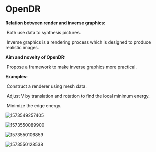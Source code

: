 # **OpenDR**

**Relation between render and inverse graphics:**

​    Both use data to synthesis pictures.

​    Inverse graphics is a rendering process which is designed to produce realistic images.

**Aim and novelty of OpenDR:**

​    Propose a framework to make inverse graphics more practical.

**Examples:**

​    Construct a renderer using mesh data.

​    Adjust V by translation and rotation to find the local minimum energy.

​    Minimize the edge energy.

![1573549257405](C:\Users\linxinyi\AppData\Roaming\Typora\typora-user-images\1573549257405.png)

![1573550089900](C:\Users\linxinyi\AppData\Roaming\Typora\typora-user-images\1573550089900.png)

![1573550106859](C:\Users\linxinyi\AppData\Roaming\Typora\typora-user-images\1573550106859.png)

![1573550128538](C:\Users\linxinyi\AppData\Roaming\Typora\typora-user-images\1573550128538.png)

